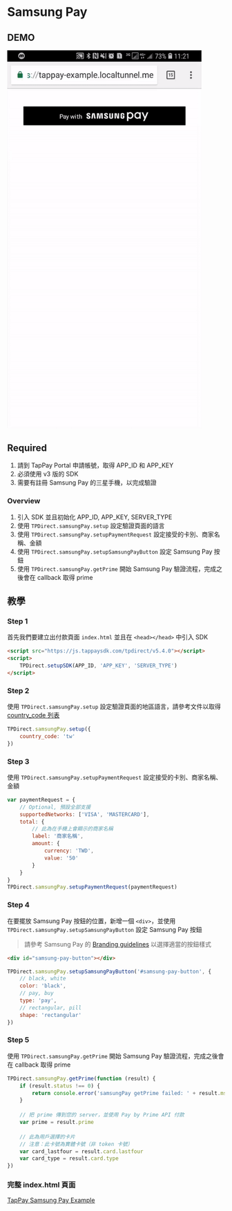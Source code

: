# Samsung Pay

## DEMO
<img src="./samsung_pay_web.gif" width="450px"/>


## Required

1. 請到 TapPay Portal 申請帳號，取得 APP_ID 和 APP_KEY
2. 必須使用 v3 版的 SDK
3. 需要有註冊 Samsung Pay 的三星手機，以完成驗證



### Overview

1. 引入 SDK 並且初始化 APP_ID, APP_KEY, SERVER_TYPE
2. 使用 `TPDirect.samsungPay.setup` 設定驗證頁面的語言
3. 使用 `TPDirect.samsungPay.setupPaymentRequest` 設定接受的卡別、商家名稱、金額
4. 使用 `TPDirect.samsungPay.setupSamsungPayButton` 設定 Samsung Pay 按鈕
5. 使用 `TPDirect.samsungPay.getPrime` 開始 Samsung Pay 驗證流程，完成之後會在 callback 取得 prime


## 教學

### Step 1

首先我們要建立出付款頁面 `index.html` 並且在 `<head></head>` 中引入 SDK

```html
<script src="https://js.tappaysdk.com/tpdirect/v5.4.0"></script>
<script>
    TPDirect.setupSDK(APP_ID, 'APP_KEY', 'SERVER_TYPE')
</script>
```


### Step 2

使用 `TPDirect.samsungPay.setup` 設定驗證頁面的地區語言，請參考文件以取得 [country_code 列表](https://docs.tappaysdk.com/samsung-pay/zh/reference.html#samsung_pay_country_code)

```javascript
TPDirect.samsungPay.setup({
    country_code: 'tw'
})
```



### Step 3

使用 `TPDirect.samsungPay.setupPaymentRequest` 設定接受的卡別、商家名稱、金額

```javascript
var paymentRequest = {
    // Optional, 預設全部支援
    supportedNetworks: ['VISA', 'MASTERCARD'],
    total: {
        // 此為在手機上會顯示的商家名稱
        label: '商家名稱',
        amount: {
            currency: 'TWD',
            value: '50'
        }
    }
}
TPDirect.samsungPay.setupPaymentRequest(paymentRequest)
```



### Step 4

在要擺放 Samsung Pay 按鈕的位置，新增一個 `<div>`，並使用 `TPDirect.samsungPay.setupSamsungPayButton` 設定 Samsung Pay 按鈕

> 請參考 Samsung Pay 的 [Branding guidelines](https://pay.samsung.com/developers/resource/brand) 以選擇適當的按鈕樣式

```html
<div id="samsung-pay-button"></div>
```

```javascript
TPDirect.samsungPay.setupSamsungPayButton('#samsung-pay-button', {
    // black, white
    color: 'black',
    // pay, buy
    type: 'pay',
    // rectangular, pill
    shape: 'rectangular'
})
```




### Step 5

使用 `TPDirect.samsungPay.getPrime` 開始 Samsung Pay 驗證流程，完成之後會在 callback 取得 prime


```javascript
TPDirect.samsungPay.getPrime(function (result) {
    if (result.status !== 0) {
        return console.error('samsungPay getPrime failed: ' + result.msg)
    }

    // 把 prime 傳到您的 server，並使用 Pay by Prime API 付款
    var prime = result.prime

    // 此為用戶選擇的卡片
    // 注意：此卡號為實體卡號（非 token 卡號）
    var card_lastfour = result.card.lastfour
    var card_type = result.card.type
})
```


### 完整 index.html 頁面

[TapPay Samsung Pay Example](./example/index.html)